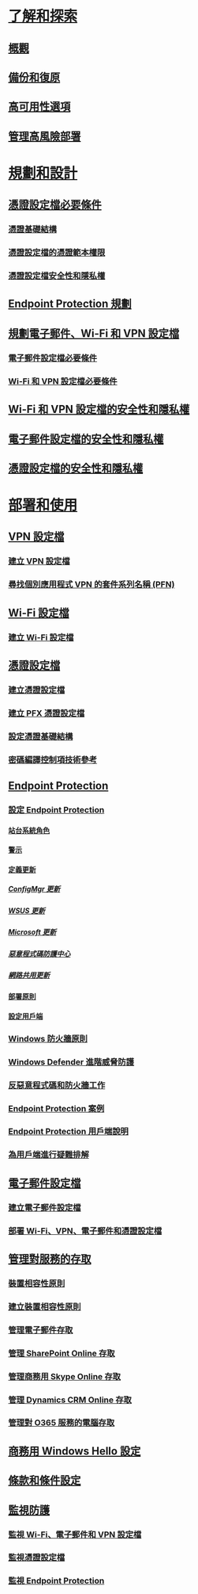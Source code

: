 # [了解和探索](understand\protect-data-and-site-infrastructure.md)
## [概觀](understand\protect-data-and-site-infrastructure.md)
## [備份和復原](understand/backup-and-recovery.md)
## [高可用性選項](understand/high-availability-options.md)
## [管理高風險部署](understand/settings-to-manage-high-risk-deployments.md)

# [規劃和設計](plan-design/prerequisites-for-certificate-profiles.md)
## [憑證設定檔必要條件](plan-design/prerequisites-for-certificate-profiles.md)
### [憑證基礎結構](plan-design/certificate-infrastructure.md)
### [憑證設定檔的憑證範本權限](plan-design/planning-for-certificate-template-permissions.md)
### [憑證設定檔安全性和隱私權](plan-design/security-and-privacy-for-certificate-profiles.md)

## [Endpoint Protection 規劃](plan-design/planning-for-endpoint-protection.md)

## [規劃電子郵件、Wi-Fi 和 VPN 設定檔](plan-design/prerequisites-for-email-profiles.md)
### [電子郵件設定檔必要條件](plan-design/prerequisites-for-email-profiles.md)
### [Wi-Fi 和 VPN 設定檔必要條件](plan-design/prerequisites-for-wifi-vpn-profiles.md)

## [Wi-Fi 和 VPN 設定檔的安全性和隱私權](plan-design/security-and-privacy-for-wifi-vpn-profiles.md)

## [電子郵件設定檔的安全性和隱私權](plan-design/security-and-privacy-for-email-profiles.md)

## [憑證設定檔的安全性和隱私權](plan-design/security-and-privacy-for-certificate-profiles.md)

# [部署和使用](deploy-use/vpn-profiles.md)
## [VPN 設定檔](deploy-use/vpn-profiles.md)
### [建立 VPN 設定檔](deploy-use/create-vpn-profiles.md)
### [尋找個別應用程式 VPN 的套件系列名稱 (PFN)](deploy-use/find-a-pfn-for-per-app-vpn.md)

## [Wi-Fi 設定檔](deploy-use/introduction-to-wifi-profiles.md)
### [建立 Wi-Fi 設定檔](deploy-use/create-wifi-profiles.md)

## [憑證設定檔](deploy-use/introduction-to-certificate-profiles.md)
### [建立憑證設定檔](deploy-use/create-certificate-profiles.md)
### [建立 PFX 憑證設定檔](deploy-use/create-pfx-certificate-profiles.md)
### [設定憑證基礎結構](deploy-use/certificate-infrastructure.md)
### [密碼編譯控制項技術參考](deploy-use/cryptographic-controls-technical-reference.md)

## [Endpoint Protection](deploy-use/endpoint-protection.md)
### [設定 Endpoint Protection](deploy-use/configure-endpoint-protection.md)
#### [站台系統角色](deploy-use/endpoint-protection-site-role.md)
#### [警示](deploy-use/endpoint-configure-alerts.md)
#### [定義更新](deploy-use/endpoint-definition-updates.md)
##### [ConfigMgr 更新](deploy-use/endpoint-definitions-configmgr.md)
##### [WSUS 更新](deploy-use/endpoint-definitions-wsus.md)
##### [Microsoft 更新](deploy-use/endpoint-definitions-microsoft-updates.md)
##### [惡意程式碼防護中心](deploy-use/endpoint-definitions-protection-center.md)
##### [網路共用更新](deploy-use/endpoint-definitions-network.md)

#### [部署原則](deploy-use/endpoint-antimalware-policies.md)
#### [設定用戶端](deploy-use/endpoint-protection-configure-client.md)

### [Windows 防火牆原則](deploy-use/create-windows-firewall-policies.md)
### [Windows Defender 進階威脅防護](deploy-use/windows-defender-advanced-threat-protection.md)
### [反惡意程式碼和防火牆工作](deploy-use/endpoint-antimalware-firewall.md)
### [Endpoint Protection 案例](deploy-use/scenarios-endpoint-protection.md)
### [Endpoint Protection 用戶端說明](deploy-use/endpoint-protection-client-help.md)
### [為用戶端進行疑難排解](deploy-use/troubleshoot-endpoint-client.md)

## [電子郵件設定檔](deploy-use/introduction-to-email-profiles.md)
### [建立電子郵件設定檔](deploy-use/create-exchange-activesync-profiles.md)
### [部署 Wi-Fi、VPN、電子郵件和憑證設定檔](deploy-use/deploy-wifi-vpn-email-cert-profiles.md)

## [管理對服務的存取](deploy-use/manage-access-to-services.md)
### [裝置相容性原則](deploy-use/device-compliance-policies.md)
### [建立裝置相容性原則](deploy-use/create-compliance-policy.md)
### [管理電子郵件存取](deploy-use/manage-email-access.md)
### [管理 SharePoint Online 存取](deploy-use/manage-sharepoint-online-access.md)
### [管理商務用 Skype Online 存取](deploy-use/manage-skype-for-business-online-access.md)
### [管理 Dynamics CRM Online 存取](deploy-use/manage-dynamics-crm-online-access.md)
### [管理對 O365 服務的電腦存取](deploy-use/manage-access-to-o365-services-for-pcs-managed-by-sccm.md)

## [商務用 Windows Hello 設定](deploy-use/windows-hello-for-business-settings.md)

## [條款和條件設定](../mdm/deploy-use/terms-and-conditions.md)

## [監視防護](deploy-use/monitor-wifi-email-vpn-profiles.md)
### [監視 Wi-Fi、電子郵件和 VPN 設定檔](deploy-use/monitor-wifi-email-vpn-profiles.md)
### [監視憑證設定檔](deploy-use/monitor-certificate-profiles.md)
### [監視 Endpoint Protection](deploy-use/monitor-endpoint-protection.md)


<!--HONumber=Nov16_HO1-->


